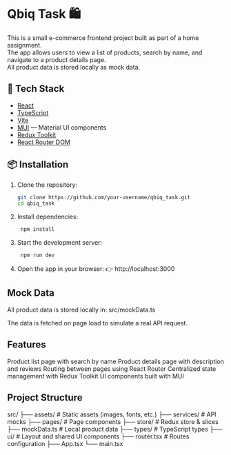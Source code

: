 # Qbiq Task 🛍️

This is a small e-commerce frontend project built as part of a home assignment.  
The app allows users to view a list of products, search by name, and navigate to a product details page.  
All product data is stored locally as mock data.

## 🚀 Tech Stack

- [React](https://react.dev/)
- [TypeScript](https://www.typescriptlang.org/)
- [Vite](https://vitejs.dev/)
- [MUI](https://mui.com/) — Material UI components
- [Redux Toolkit](https://redux-toolkit.js.org/)
- [React Router DOM](https://reactrouter.com/)

## 📦 Installation

1. Clone the repository:
   ```bash
   git clone https://github.com/your-username/qbiq_task.git
   cd qbiq_task

2. Install dependencies:
   ```bash
    npm install


3. Start the development server:
   ```bash
    npm run dev


4. Open the app in your browser:
👉 http://localhost:3000

## Mock Data

All product data is stored locally in:
src/mockData.ts

The data is fetched on page load to simulate a real API request.

##  Features

 Product list page with search by name
 Product details page with description and reviews
 Routing between pages using React Router
 Centralized state management with Redux Toolkit
 UI components built with MUI

## Project Structure
src/
├── assets/            # Static assets (images, fonts, etc.)
├── services/          # API mocks
├── pages/             # Page components
├── store/             # Redux store & slices
├── mockData.ts        # Local product data
├── types/             # TypeScript types
├── ui/                # Layout and shared UI components
├── router.tsx         # Routes configuration
├── App.tsx
└── main.tsx
